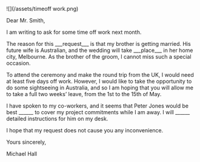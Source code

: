 ![](/assets/timeoff work.png)

Dear Mr. Smith,

I am writing to ask for some time off work next month.

The reason for this \_\_\_request\_\_\_ is that my brother is getting married. His future wife is Australian, and the wedding will take \_\_\_place\_\_\_ in her home city, Melbourne. As the brother of the groom, I cannot miss such a special occasion.

To attend the ceremony and make the round trip from the UK, I would need at least five days off work. However, I would like to take the opportunity to do some sightseeing in Australia, and so I am hoping that you will allow me to take a full two weeks’ leave, from the 1st to the 15th of May.

I have spoken to my co-workers, and it seems that Peter Jones would be best \_\_\_\_\_\_ to cover my project commitments while I am away. I will \_\_\_\_\_\_ detailed instructions for him on my desk.

I hope that my request does not cause you any inconvenience.

Yours sincerely,

Michael Hall

